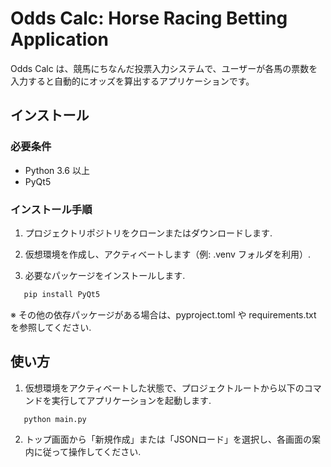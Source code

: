 # Odds Calc: Horse Racing Betting Application

Odds Calc は、競馬にちなんだ投票入力システムで、ユーザーが各馬の票数を入力すると自動的にオッズを算出するアプリケーションです。

## インストール

### 必要条件

- Python 3.6 以上
- PyQt5

### インストール手順

1. プロジェクトリポジトリをクローンまたはダウンロードします.

2. 仮想環境を作成し、アクティベートします（例: .venv フォルダを利用）.

3. 必要なパッケージをインストールします.


```bash
   pip install PyQt5
```
   ※ その他の依存パッケージがある場合は、pyproject.toml や requirements.txt を参照してください.

## 使い方

1. 仮想環境をアクティベートした状態で、プロジェクトルートから以下のコマンドを実行してアプリケーションを起動します.

```bash
   python main.py
```
2. トップ画面から「新規作成」または「JSONロード」を選択し、各画面の案内に従って操作してください.

